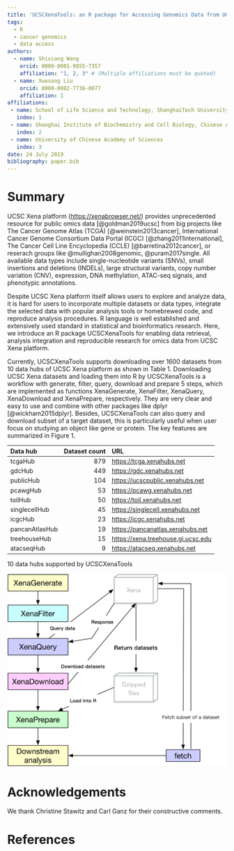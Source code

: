 ```yaml
---
title: 'UCSCXenaTools: an R package for Accessing Genomics Data from UCSC Xena platform, from Cancer Multi-omics to Single-cell RNA-seq'
tags:
  - R
  - cancer genomics
  - data access
authors:
  - name: Shixiang Wang
    orcid: 0000-0001-9855-7357
    affiliation: "1, 2, 3" # (Multiple affiliations must be quoted)
  - name: Xuesong Liu
    orcid: 0000-0002-7736-0077
    affiliation: 1
affiliations:
 - name: School of Life Science and Technology, ShanghaiTech University
   index: 1
 - name: Shanghai Institute of Biochemistry and Cell Biology, Chinese Academy of Sciences
   index: 2
 - name: University of Chinese Academy of Sciences
   index: 3
date: 24 July 2019
bibliography: paper.bib
---
```


# Summary

UCSC Xena platform (https://xenabrowser.net/) provides unprecedented resource for public omics data [@goldman2019ucsc]
from big projects like The Cancer Genome Atlas (TCGA) [@weinstein2013cancer], 
International Cancer Genome Consortium Data Portal (ICGC) [@zhang2011international],
The Cancer Cell Line Encyclopedia (CCLE) [@barretina2012cancer], or reserach groups like @mullighan2008genomic, @puram2017single.
All available data types include single-nucleotide variants (SNVs), small insertions and deletions (INDELs), large structural variants, copy number variation (CNV), expression, DNA methylation, ATAC-seq signals, and phenotypic annotations. 

Despite UCSC Xena platform itself allows users to explore and analyze data, it is hard
for users to incorporate multiple datasets or data types, integrate the selected data with 
popular analysis tools or homebrewed code, and reproduce analysis procedures.
R language is well established and extensively used standard in statistical and bioinformatics research.
Here, we introduce an R package UCSCXenaTools for enabling data retrieval, analysis integration and 
reproducible research for omics data from UCSC Xena platform.

Currently, UCSCXenaTools supports downloading over 1600 datasets from 10 data hubs of UCSC Xena platform
as shown in Table 1. Downloading UCSC Xena datasets and loading them into R by UCSCXenaTools is a workflow with generate, filter, query, download and prepare 5 steps, which are implemented as functions XenaGenerate, XenaFilter, XenaQuery, XenaDownload and XenaPrepare, respectively. They are very clear and easy to use and combine with other packages like dplyr [@wickham2015dplyr].
Besides, UCSCXenaTools can also query and download subset of a target dataset, 
this is particularly useful when
user focus on studying an object like gene or protein. The key features are summarized in Figure 1.


|Data hub       | Dataset count|URL                                |
|:--------------|-------------:|:----------------------------------|
|tcgaHub        |           879|https://tcga.xenahubs.net          |
|gdcHub         |           449|https://gdc.xenahubs.net           |
|publicHub      |           104|https://ucscpublic.xenahubs.net    |
|pcawgHub       |            53|https://pcawg.xenahubs.net         |
|toilHub        |            50|https://toil.xenahubs.net          |
|singlecellHub  |            45|https://singlecell.xenahubs.net    |
|icgcHub        |            23|https://icgc.xenahubs.net          |
|pancanAtlasHub |            19|https://pancanatlas.xenahubs.net   |
|treehouseHub   |            15|https://xena.treehouse.gi.ucsc.edu |
|atacseqHub     |             9|https://atacseq.xenahubs.net       |

10 data hubs supported by UCSCXenaTools

![Overview of UCSCXenaTools](overview.png)

# Acknowledgements

We thank Christine Stawitz and Carl Ganz for their constructive comments.

# References
